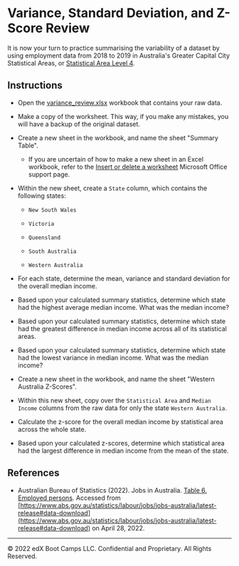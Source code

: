 # Variance, Standard Deviation, and Z-Score Review

It is now your turn to practice summarising the variability of a dataset by using employment data from 2018 to 2019 in Australia's Greater Capital City Statistical Areas, or [Statistical Area Level 4](https://www.abs.gov.au/statistics/standards/australian-statistical-geography-standard-asgs-edition-3/jul2021-jun2026/main-structure-and-greater-capital-city-statistical-areas/statistical-area-level-4#:~:text=Statistical%20Area%20Level%204%20(SA4s,Census%20of%20Population%20and%20Housing.)).

## Instructions

* Open the [variance_review.xlsx](Unsolved/Variance_Review_Unsolved.xlsx) workbook that contains your raw data.

* Make a copy of the worksheet. This way, if you make any mistakes, you will have a backup of the original dataset.

* Create a new sheet in the workbook, and name the sheet "Summary Table".

  * If you are uncertain of how to make a new sheet in an Excel workbook, refer to the [Insert or delete a worksheet](https://support.office.com/en-ie/article/insert-or-delete-a-worksheet-19d3d21e-a3b3-4e13-a422-d1f43f1faaf2) Microsoft Office support page.

* Within the new sheet, create a `State` column, which contains the following states:

  * `New South Wales`

  * `Victoria`

  * `Queensland`

  * `South Australia`

  * `Western Australia`

* For each state, determine the mean, variance and standard deviation for the overall median income.

* Based upon your calculated summary statistics, determine which state had the highest average median income. What was the median income?

* Based upon your calculated summary statistics, determine which state had the greatest difference in median income across all of its statistical areas.

* Based upon your calculated summary statistics, determine which state had the lowest variance in median income. What was the median income?

* Create a new sheet in the workbook, and name the sheet "Western Australia Z-Scores".

* Within this new sheet, copy over the `Statistical Area` and `Median Income` columns from the raw data for only the state `Western Australia`.

* Calculate the z-score for the overall median income by statistical area across the whole state.

* Based upon your calculated z-scores, determine which statistical area had the largest difference in median income from the mean of the state.

## References

* Australian Bureau of Statistics (2022). Jobs in Australia. [Table 6. Employed persons](https://www.abs.gov.au/statistics/labour/jobs/jobs-australia/2014-15-2018-19/61600DS0006_2018-19.xlsx). Accessed from [https://www.abs.gov.au/statistics/labour/jobs/jobs-australia/latest-release#data-download](https://www.abs.gov.au/statistics/labour/jobs/jobs-australia/latest-release#data-download) on April 28, 2022.

- - -

© 2022 edX Boot Camps LLC. Confidential and Proprietary. All Rights Reserved.
